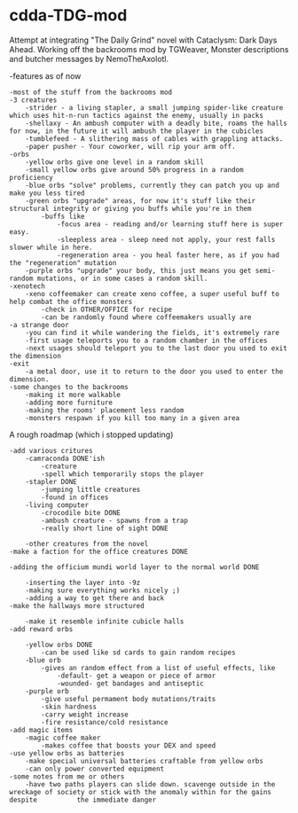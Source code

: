 # cdda-TDG-mod
Attempt at integrating "The Daily Grind" novel with Cataclysm: Dark Days Ahead.
Working off the backrooms mod by TGWeaver, Monster descriptions and butcher messages by NemoTheAxolotl.

 
-features as of now

	-most of the stuff from the backrooms mod
	-3 creatures
		-strider - a living stapler, a small jumping spider-like creature which uses hit-n-run tactics against the enemy, usually in packs
		-shellaxy - An ambush computer with a deadly bite, roams the halls for now, in the future it will ambush the player in the cubicles
		-tumblefeed - A slithering mass of cables with grappling attacks.
		-paper pusher - Your coworker, will rip your arm off.
	-orbs
		-yellow orbs give one level in a random skill
		-small yellow orbs give around 50% progress in a random proficiency
		-blue orbs "solve" problems, currently they can patch you up and make you less tired
		-green orbs "upgrade" areas, for now it's stuff like their structural integrity or giving you buffs while you're in them
			-buffs like
				-focus area - reading and/or learning stuff here is super easy.
				-sleepless area - sleep need not apply, your rest falls slower while in here.
				-regeneration area - you heal faster here, as if you had the "regeneration" mutation
		-purple orbs "upgrade" your body, this just means you get semi-random mutations, or in some cases a random skill.
	-xenotech
		-xeno coffeemaker can create xeno coffee, a super useful buff to help combat the office monsters
			-check in OTHER/OFFICE for recipe
			-can be randomly found where coffeemakers usually are
	-a strange door
		-you can find it while wandering the fields, it's extremely rare
		-first usage teleports you to a random chamber in the offices
		-next usages should teleport you to the last door you used to exit the dimension
	-exit
		-a metal door, use it to return to the door you used to enter the dimension.
	-some changes to the backrooms
		-making it more walkable
		-adding more furniture
		-making the rooms' placement less random
		-monsters respawn if you kill too many in a given area
A rough roadmap (which i stopped updating)

	-add various critures 
		-camraconda DONE'ish
			-creature
			-spell which temporarily stops the player
		-stapler DONE 
			-jumping little creatures
			-found in offices
		-living computer 
			-crocodile bite DONE
			-ambush creature - spawns from a trap
			-really short line of sight DONE

		-other creatures from the novel
	-make a faction for the office creatures DONE

	-adding the officium mundi world layer to the normal world DONE

		-inserting the layer into -9z
		-making sure everything works nicely ;)
		-adding a way to get there and back
	-make the hallways more structured

		-make it resemble infinite cubicle halls
	-add reward orbs

		-yellow orbs DONE
			-can be used like sd cards to gain random recipes
		-blue orb
			-gives an random effect from a list of useful effects, like
				-default- get a weapon or piece of armor
				-wounded- get bandages and antiseptic
		-purple orb 
			-give useful permament body mutations/traits
			-skin hardness
			-carry weight increase
			-fire resistance/cold resistance 
	-add magic items
		-magic coffee maker 
			-makes coffee that boosts your DEX and speed
	-use yellow orbs as batteries
		-make special universal batteries craftable from yellow orbs
		-can only power converted equipment
	-some notes from me or others
		-have two paths players can slide down. scavenge outside in the wreckage of society or stick with the anomaly within for the gains despite 			the immediate danger
